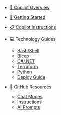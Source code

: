 <!-- markdownlint-disable MD041 -->
<!-- markdownlint-disable MD051 -->
<!-- copilot Section Sidebar -->
<!-- Generated on: 2025-09-28 20:12:15 UTC -->

- [🤖 Copilot Overview](#/copilot/README.md)
- [🚀 Getting Started](#/copilot/getting-started.md)
- [📋 Copilot Instructions](#/.github/copilot-instructions.md)

- 💻 Technology Guides
  - [Bash/Shell](#/copilot/bash/bash.md)
  - [Bicep](#/copilot/bicep/bicep.md)
  - [C#/.NET](#/copilot/csharp/csharp.md)
  - [Terraform](#/copilot/terraform/terraform.md)
  - [Python](#/copilot/python-script.md)
  - [Deploy Guide](#/copilot/deploy.md)

- 🔧 GitHub Resources
  - [Chat Modes](#/.github/chatmodes/README.md)
  - [Instructions](#/.github/instructions/README.md)
  - [AI Prompts](#/.github/prompts/README.md)
